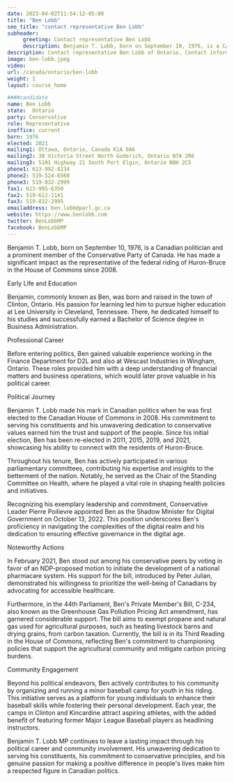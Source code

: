 ```yaml
---
date: 2023-04-02T11:54:12-05:00
title: "Ben Lobb"
seo_title: "contact representative Ben Lobb"
subheader:
     greeting: Contact representative Ben Lobb
     description: Benjamin T. Lobb, born on September 10, 1976, is a Canadian politician and a prominent member of the Conservative Party of Canada.
description: Contact representative Ben Lobb of Ontario. Contact information for Ben Lobb includes email address, phone number, and mailing address.
image: ben-lobb.jpeg
video:
url: /canada/ontario/ben-lobb
weight: 1
layout: course_home

####candidate
name: Ben Lobb
state:	Ontario
party: Conservative
role: Representative
inoffice: current
born: 1976
elected: 2021
mailing1: Ottawa, Ontario, Canada K1A 0A6
mailing2: 30 Victoria Street North Goderich, Ontario N7A 2R6
mailing3: 5101 Highway 21 South Port Elgin, Ontario N0H 2C5
phone1: 613-992-8234
phone2: 519-524-6560
phone3: 519-832-2999
fax1: 613-995-6350
fax2: 519-612-1141
fax3: 519-832-2995
emailaddress: ben.lobb@parl.gc.ca
website: https://www.benlobb.com
twitter: BenLobbMP
facebook: BenLobbMP
---
```


Benjamin T. Lobb, born on September 10, 1976, is a Canadian politician and a prominent member of the Conservative Party of Canada. He has made a significant impact as the representative of the federal riding of Huron-Bruce in the House of Commons since 2008.

Early Life and Education

Benjamin, commonly known as Ben, was born and raised in the town of Clinton, Ontario. His passion for learning led him to pursue higher education at Lee University in Cleveland, Tennessee. There, he dedicated himself to his studies and successfully earned a Bachelor of Science degree in Business Administration.

Professional Career

Before entering politics, Ben gained valuable experience working in the Finance Department for D2L and also at Wescast Industries in Wingham, Ontario. These roles provided him with a deep understanding of financial matters and business operations, which would later prove valuable in his political career.

Political Journey

Benjamin T. Lobb made his mark in Canadian politics when he was first elected to the Canadian House of Commons in 2008. His commitment to serving his constituents and his unwavering dedication to conservative values earned him the trust and support of the people. Since his initial election, Ben has been re-elected in 2011, 2015, 2019, and 2021, showcasing his ability to connect with the residents of Huron-Bruce.

Throughout his tenure, Ben has actively participated in various parliamentary committees, contributing his expertise and insights to the betterment of the nation. Notably, he served as the Chair of the Standing Committee on Health, where he played a vital role in shaping health policies and initiatives.

Recognizing his exemplary leadership and commitment, Conservative Leader Pierre Poilievre appointed Ben as the Shadow Minister for Digital Government on October 13, 2022. This position underscores Ben's proficiency in navigating the complexities of the digital realm and his dedication to ensuring effective governance in the digital age.

Noteworthy Actions

In February 2021, Ben stood out among his conservative peers by voting in favor of an NDP-proposed motion to initiate the development of a national pharmacare system. His support for the bill, introduced by Peter Julian, demonstrated his willingness to prioritize the well-being of Canadians by advocating for accessible healthcare.

Furthermore, in the 44th Parliament, Ben's Private Member's Bill, C-234, also known as the Greenhouse Gas Pollution Pricing Act amendment, has garnered considerable support. The bill aims to exempt propane and natural gas used for agricultural purposes, such as heating livestock barns and drying grains, from carbon taxation. Currently, the bill is in its Third Reading in the House of Commons, reflecting Ben's commitment to championing policies that support the agricultural community and mitigate carbon pricing burdens.

Community Engagement

Beyond his political endeavors, Ben actively contributes to his community by organizing and running a minor baseball camp for youth in his riding. This initiative serves as a platform for young individuals to enhance their baseball skills while fostering their personal development. Each year, the camps in Clinton and Kincardine attract aspiring athletes, with the added benefit of featuring former Major League Baseball players as headlining instructors.

Benjamin T. Lobb MP continues to leave a lasting impact through his political career and community involvement. His unwavering dedication to serving his constituents, his commitment to conservative principles, and his genuine passion for making a positive difference in people's lives make him a respected figure in Canadian politics.
